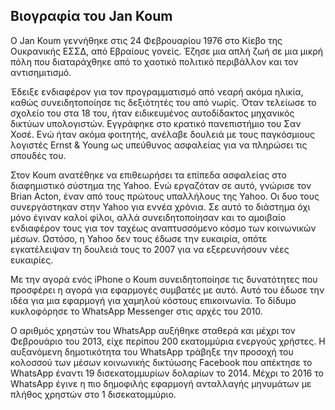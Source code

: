 ## Βιογραφία του Jan Koum
Ο Jan Koum γεννήθηκε στις 24 Φεβρουαρίου 1976 στο Κίεβο της Ουκρανικής ΕΣΣΔ, από Εβραίους γονείς. Έζησε μια απλή ζωή σε μια μικρή πόλη που διαταράχθηκε από το χαοτικό πολιτικό περιβάλλον και τον αντισημιτισμό.

Έδειξε ενδιαφέρον για τον προγραμματισμό από νεαρή ακόμα ηλικία, καθώς συνειδητοποίησε τις δεξιότητές του από νωρίς.
Όταν τελείωσε το σχολείο του στα 18 του, ήταν ειδικευμένος αυτοδίδακτος μηχανικός δικτύων υπολογιστών.
Εγγράφηκε στο κρατικό πανεπιστήμιο του Σαν Χοσέ. Ενώ ήταν ακόμα φοιτητής, ανέλαβε δουλειά με τους παγκόσμιους λογιστές Ernst & Young ως υπεύθυνος ασφαλείας για να πληρώσει τις σπουδές του.

Στον Koum ανατέθηκε να επιθεωρήσει τα επίπεδα ασφαλείας στο διαφημιστικό σύστημα της Yahoo.
Ενώ εργαζόταν σε αυτό, γνώρισε τον Brian Acton, έναν από τους πρώτους υπαλλήλους της Yahoo.
Οι δυο τους συνεργάστηκαν στην Yahoo για εννέα χρόνια. 
Σε αυτό το διάστημα όχι μόνο έγιναν καλοί φίλοι, αλλά συνειδητοποίησαν και το αμοιβαίο ενδιαφέρον τους για τον ταχέως αναπτυσσόμενο κόσμο των κοινωνικών μέσων. 
Ωστόσο, η Yahoo δεν τους έδωσε την ευκαιρία, οπότε εγκατέλειψαν τη δουλειά τους το 2007 για να εξερευνήσουν νέες ευκαιρίες.

Με την αγορά ενός iPhone ο Koum συνειδητοποίησε τις δυνατότητες που προσφέρει η αγορά για εφαρμογές συμβατές με αυτό.
Αυτό του έδωσε την ιδέα για μια εφαρμογή για χαμηλού κόστους επικοινωνία.
Το δίδυμο κυκλοφόρησε το WhatsApp Messenger στις αρχές του 2010.

Ο αριθμός χρηστών του WhatsApp αυξήθηκε σταθερά και μέχρι τον Φεβρουάριο του 2013, είχε περίπου 200 εκατομμύρια ενεργούς χρήστες.
Η αυξανόμενη δημοτικότητα του WhatsApp τράβηξε την προσοχή του κολοσσού των μέσων κοινωνικής δικτύωσης Facebook που απέκτησε το WhatsApp έναντι 19 δισεκατομμυρίων δολαρίων το 2014.
Μέχρι το 2016 το WhatsApp έγινε η πιο δημοφιλής εφαρμογή ανταλλαγής μηνυμάτων με πλήθος χρηστών στο 1 δισεκατομμύριο.
